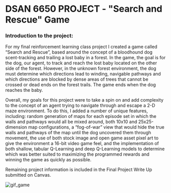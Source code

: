 # DSAN 6650 PROJECT - "Search and Rescue" Game

### Introduction to the project:

<p>For my final reinforcement learning class project I created a game called “Search and Rescue”, based around the concept of a bloodhound dog scent-tracking and trailing a lost baby in a forest. In the game, the goal is for the dog, our agent, to track and reach the lost baby located on the other side of the forest. However, in the unknown forest environment, the dog must determine which directions lead to winding, navigable pathways and which directions are blocked by dense areas of trees that cannot be crossed or dead ends on the forest trails. The game ends when the dog reaches the baby.</p>

<p>Overall, my goals for this project were to take a spin on and add complexity to the concept of an agent trying to navigate through and escape a 2-D maze environment. To do this, I added a number of unique features, including: random generation of maps for each episode set in which the walls and pathways would all be mixed around, both 10x10 and 25x25-dimension map configurations, a “fog-of-war” view that would hide the true walls and pathways of the map until the dog uncovered them through movement, the use of both stock image and open game asset pixel art to give the environment a 16-bit video game feel, and the implementation of both shallow, tabular Q-Learning and deep Q-Learning models to determine which was better suited to maximizing the programmed rewards and winning the game as quickly as possible.</p> 

Remaining project information is included in the Final Project Write Up submitted on Canvas. 

![gif_game](https://github.com/smithnatalie/dsan-6650-project/assets/110950384/6d9bf371-47fa-43b3-9938-b0a35d3b4bb1)
